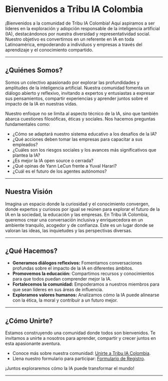 # Bienvenidos a Tribu IA Colombia

¡Bienvenidos a la comunidad de Tribu IA Colombia! Aquí aspiramos a ser líderes en la exploración y adopción responsable de la inteligencia artificial (IA), destacándonos por nuestra diversidad y representatividad social. Nuestro objetivo es convertirnos en un referente en IA en toda Latinoamérica, empoderando a individuos y empresas a través del aprendizaje y el conocimiento compartido.

---

## ¿Quiénes Somos?

Somos un colectivo apasionado por explorar las profundidades y amplitudes de la inteligencia artificial. Nuestra comunidad fomenta un diálogo abierto y reflexivo, invitando a expertos y entusiastas a expresar sus pensamientos, compartir experiencias y aprender juntos sobre el impacto de la IA en nuestras vidas.

Nuestro enfoque no se limita al aspecto técnico de la IA, sino que también abarca cuestiones filosóficas, éticas y sociales. Nos hacemos preguntas fundamentales como:

- ¿Cómo se adaptará nuestro sistema educativo a los desafíos de la IA?
- ¿Qué acciones deben tomar las empresas para capacitar a sus empleados?
- ¿Cuáles son los riesgos sociales y los avances más significativos que plantea la IA?
- ¿Es mejor la IA open source o cerrada?
- ¿Qué opinas de Yann LeCun frente a Yuval Harari?
- ¿Cuál es el futuro de los agentes autónomos?

---

## Nuestra Visión

Imagina un espacio donde la curiosidad y el conocimiento convergen, donde expertos y curiosos por igual se reúnen para explorar el futuro de la IA en la sociedad, la educación y las empresas. En Tribu IA Colombia, queremos crear una conversación inclusiva y enriquecedora en un ambiente tranquilo, acogedor y de confianza. Este es un lugar donde se valoran las ideas, las inquietudes y las perspectivas diversas.

---

## ¿Qué Hacemos?

- **Generamos diálogos reflexivos:** Fomentamos conversaciones profundas sobre el impacto de la IA en diferentes ámbitos.
- **Promovemos la educación:** Compartimos recursos y conocimientos para que todos puedan comprender mejor la IA.
- **Fortalecemos la comunidad:** Empoderamos a nuestros miembros para que sean líderes en sus áreas de influencia.
- **Exploramos valores humanos:** Analizamos cómo la IA puede alinearse con la ética, la moral y contribuir a un futuro mejor.

---

## ¿Cómo Unirte?

Estamos construyendo una comunidad donde todos son bienvenidos. Te invitamos a unirte a nosotros para aprender, compartir y crecer juntos en esta apasionante aventura.

- Conoce más sobre nuestra comunidad: [Unirte a Tribu IA Colombia][tribu-link].  
- Llena nuestro formulario para participar: [Formulario de Registro][registro-link].

¡Juntos exploraremos cómo la IA puede transformar el mundo!

---

<!-- Links -->
[tribu-link]: https://chat.openai.com/g/g-bQu7DJ8cd-somos-tribu-ia-colombia
[registro-link]: https://forms.gle/tRytHcxqXY2ddWG3A
